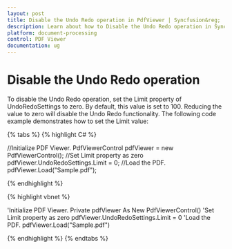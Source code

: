 ```yaml
---
layout: post
title: Disable the Undo Redo operation in PdfViewer | Syncfusion&reg;
description: Learn about how to Disable the Undo Redo operation in Syncfusion<sup>&reg;</sup>; WPF Pdf Viewer control using UndoRedoSettings.
platform: document-processing
control: PDF Viewer
documentation: ug
---
```


# Disable the Undo Redo operation 

To disable the Undo Redo operation, set the Limit property of UndoRedoSettings to zero. By default, this value is set to 100. Reducing the value to zero will disable the Undo Redo functionality. The following code example demonstrates how to set the Limit value:

{% tabs %}
{% highlight C# %}

//Initialize PDF Viewer.
PdfViewerControl pdfViewer = new PdfViewerControl();
//Set Limit property as zero
pdfViewer.UndoRedoSettings.Limit = 0;
//Load the PDF.
pdfViewer.Load("Sample.pdf");


{% endhighlight %}



{% highlight vbnet %}

'Initialize PDF Viewer.
Private pdfViewer As New PdfViewerControl()
'Set Limit property as zero
pdfViewer.UndoRedoSettings.Limit = 0
'Load the PDF.
pdfViewer.Load("Sample.pdf")


{% endhighlight %}
{% endtabs %}